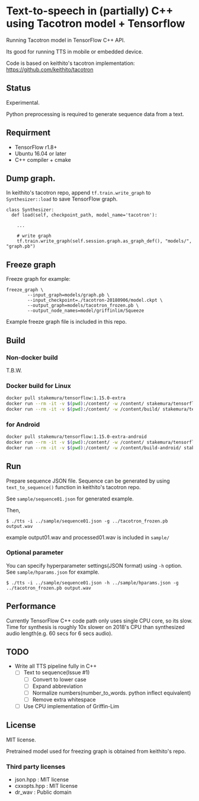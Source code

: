 # Text-to-speech in (partially) C++ using Tacotron model + Tensorflow

Running Tacotron model in TensorFlow C++ API.

Its good for running TTS in mobile or embedded device.

Code is based on keithito's tacotron implementation: https://github.com/keithito/tacotron

## Status

Experimental.

Python preprocessing is required to generate sequence data from a text.

## Requirment

* TensorFlow r1.8+
* Ubuntu 16.04 or later
* C++ compiler + cmake

## Dump graph.

In keithito's tacotron repo, append `tf.train.write_graph` to `Synthesizer::load` to save TensorFlow graph.

```
class Synthesizer:
  def load(self, checkpoint_path, model_name='tacotron'):

    ...

    # write graph
    tf.train.write_graph(self.session.graph.as_graph_def(), "models/", "graph.pb")
```

## Freeze graph

Freeze graph for example:

```
freeze_graph \
        --input_graph=models/graph.pb \
        --input_checkpoint=./tacotron-20180906/model.ckpt \
        --output_graph=models/tacotron_frozen.pb \
        --output_node_names=model/griffinlim/Squeeze
```

Example freeze graph file is included in this repo.

## Build

### Non-docker build

T.B.W.

### Docker build for Linux

```sh
docker pull stakemura/tensorflow:1.15.0-extra
docker run --rm -it -v $(pwd):/content/ -w /content/ stakemura/tensorflow:1.15.0-extra bash /content/scripts/bootstrap.sh
docker run --rm -it -v $(pwd):/content/ -w /content/build/ stakemura/tensorflow:1.15.0-extra make
```

### for Android

```sh
docker pull stakemura/tensorflow:1.15.0-extra-android
docker run --rm -it -v $(pwd):/content/ -w /content/ stakemura/tensorflow:1.15.0-extra-android bash /content/scripts/bootstrap-android.sh
docker run --rm -it -v $(pwd):/content/ -w /content/build-android/ stakemura/tensorflow:1.15.0-extra-android make
```

## Run

Prepare sequence JSON file.
Sequence can be generated by using `text_to_sequence()` function in keithito's tacotron repo.

See `sample/sequence01.json` for generated example.

Then,

```
$ ./tts -i ../sample/sequence01.json -g ../tacotron_frozen.pb output.wav
```

example output01.wav and processed01.wav is included in `sample/`

### Optional parameter

You can specify hyperparameter settings(JSON format) using `-h` option.
See `sample/hparams.json` for example.

```
$ ./tts -i ../sample/sequence01.json -h ../sample/hparams.json -g ../tacotron_frozen.pb output.wav
```

## Performance

Currently TensorFlow C++ code path only uses single CPU core, so its slow.
Time for synthesis is roughly 10x slower on 2018's CPU than synthesized audio length(e.g. 60 secs for 6 secs audio).

## TODO

* Write all TTS pipeline fully in C++
  * [ ] Text to sequence(Issue #1)
    * [ ] Convert to lower case
    * [ ] Expand abbreviation
    * [ ] Normalize numbers(number_to_words. python inflect equivalent)
    * [ ] Remove extra whitespace
  * [ ] Use CPU implementation of Griffin-Lim

## License

MIT license.

Pretrained model used for freezing graph is obtained from keithito's repo.

### Third party licenses

- json.hpp : MIT license
- cxxopts.hpp : MIT license
- dr_wav : Public domain
